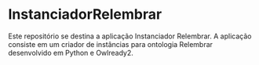 # InstanciadorRelembrar

Este repositório se destina a aplicação Instanciador Relembrar. A aplicação consiste em um criador de instâncias para ontologia Relembrar desenvolvido em Python e Owlready2. 

